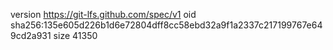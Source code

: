 version https://git-lfs.github.com/spec/v1
oid sha256:135e605d226b1d6e72804dff8cc58ebd32a9f1a2337c217199767e649cd2a931
size 41350

